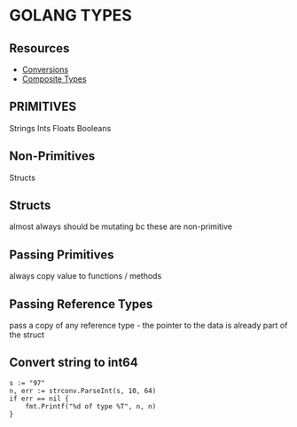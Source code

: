 # GOLANG TYPES

## Resources
- [Conversions](https://yourbasic.org/golang/convert-int-to-string/#string-to-int64)
- [Composite Types](https://medium.com/golangspec/composite-literals-in-go-10dc62eec06a)

## PRIMITIVES

Strings
Ints
Floats
Booleans

## Non-Primitives

Structs

## Structs

almost always should be mutating bc these are non-primitive

## Passing Primitives

always copy value to functions / methods

## Passing Reference Types

pass a copy of any reference type - the pointer to the data is already
part of the struct

## Convert string to int64

```golang
s := "97"
n, err := strconv.ParseInt(s, 10, 64)
if err == nil {
    fmt.Printf("%d of type %T", n, n)
}
```

